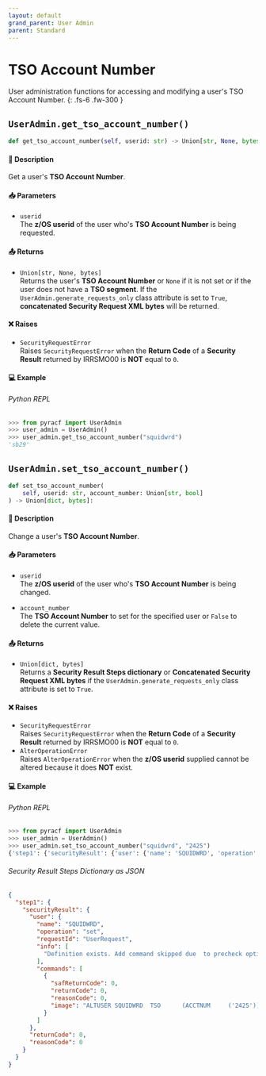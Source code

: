 ```yaml
---
layout: default
grand_parent: User Admin
parent: Standard
---
```


# TSO Account Number

User administration functions for accessing and modifying a user's TSO Account Number. 
{: .fs-6 .fw-300 }

## `UserAdmin.get_tso_account_number()`

```python
def get_tso_account_number(self, userid: str) -> Union[str, None, bytes]:
```

#### 📄 Description

Get a user's **TSO Account Number**.

#### 📥 Parameters
* `userid`<br>
  The **z/OS userid** of the user who's **TSO Account Number** is being requested.

#### 📤 Returns
* `Union[str, None, bytes]`<br>
  Returns the user's **TSO Account Number** or `None` if it is not set or if the user does not have a **TSO segment**. If the `UserAdmin.generate_requests_only` class attribute is set to `True`, **concatenated Security Request XML bytes** will be returned.

#### ❌ Raises
* `SecurityRequestError`<br>
  Raises `SecurityRequestError` when the **Return Code** of a **Security Result** returned by IRRSMO00 is **NOT** equal to `0`.

#### 💻 Example

###### Python REPL
```python
>>> from pyracf import UserAdmin
>>> user_admin = UserAdmin()
>>> user_admin.get_tso_account_number("squidwrd")
'sb29'
```

## `UserAdmin.set_tso_account_number()`

```python
def set_tso_account_number(
    self, userid: str, account_number: Union[str, bool]
) -> Union[dict, bytes]:
```

#### 📄 Description

Change a user's **TSO Account Number**.

#### 📥 Parameters
* `userid`<br>
  The **z/OS userid** of the user who's **TSO Account Number** is being changed.

* `account_number`<br>
  The **TSO Account Number** to set for the specified user or `False` to delete the current value.

#### 📤 Returns
* `Union[dict, bytes]`<br>
  Returns a **Security Result Steps dictionary** or **Concatenated Security Request XML bytes** if the `UserAdmin.generate_requests_only` class attribute is set to `True`.

#### ❌ Raises
* `SecurityRequestError`<br>
  Raises `SecurityRequestError` when the **Return Code** of a **Security Result** returned by IRRSMO00 is **NOT** equal to `0`.
* `AlterOperationError`<br>
  Raises `AlterOperationError` when the **z/OS userid** supplied cannot be altered because it does **NOT** exist.

#### 💻 Example

###### Python REPL
```python
>>> from pyracf import UserAdmin
>>> user_admin = UserAdmin()
>>> user_admin.set_tso_account_number("squidwrd", "2425")
{'step1': {'securityResult': {'user': {'name': 'SQUIDWRD', 'operation': 'set', 'requestId': 'UserRequest', 'info': ['Definition exists. Add command skipped due  to precheck option'], 'commands': [{'safReturnCode': 0, 'returnCode': 0, 'reasonCode': 0, 'image': "ALTUSER SQUIDWRD  TSO      (ACCTNUM     ('2425'))"}]}, 'returnCode': 0, 'reasonCode': 0}}}
```

###### Security Result Steps Dictionary as JSON
```json
{
  "step1": {
    "securityResult": {
      "user": {
        "name": "SQUIDWRD",
        "operation": "set",
        "requestId": "UserRequest",
        "info": [
          "Definition exists. Add command skipped due  to precheck option"
        ],
        "commands": [
          {
            "safReturnCode": 0,
            "returnCode": 0,
            "reasonCode": 0,
            "image": "ALTUSER SQUIDWRD  TSO      (ACCTNUM     ('2425'))"
          }
        ]
      },
      "returnCode": 0,
      "reasonCode": 0
    }
  }
}
```